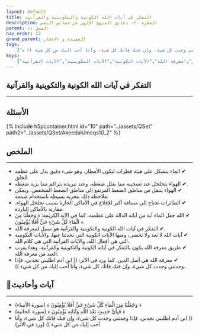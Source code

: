 ```yaml
---
layout: default
title: التفكر في آيات الله الكونية والتكوينية والقرآنية
description: الفطرة -٢- دقائق المنهج الإلهي في خصائص النفس
parent: الفصل ١١
nav_order: 12
grand_parent: العقيدة و الاعجاز
tags: 
    ["﴿ وَجَعَلْنَا مِنَ الْمَاءِ كُلَّ شَيْءٍ حَيٍّ أَفَلَا يُؤْمِنُونَ ﴾","﴿ فَبِأَيِّ حَدِيثٍ بَعْدَ اللَّهِ وَآيَاتِهِ يُؤْمِنُونَ ﴾","(( ابن آدم اطلبني تجدني، فإذا وجدتني وجدت كل شيء، وإن فتك فاتك كل شيء، وأنا أحب إليك من كل شيء ))"]
keys:
    ["الماء","الهواء","الضغط","الطائرات","آيات الله","التفكر","معرفة الله","الآيات الكونية","الآيات التكوينية","الآيات القرآنية"]
---
```

## ‏التفكر في آيات الله الكونية والتكوينية والقرآنية
***
## الأسئلة 
{% include h5pcontainer.html id="10" path="../assets/QSet" path2="../assets/QSet/Akeedah/mcqs10_2" %}
## الملخص
***
- ‏✔ الماء يتشكل على هيئة قطرات لتكون الأمطار، وهو شيء دقيق يدل على عظمة الخلق. 
- ‏✔ الهواء يتخلخل عند تسخينه مما يقلل ضغطه، وعند تبريده يتراكم مما يزيد ضغطه. 
- ‏✔ الهواء ينتقل من مناطق الضغط المرتفع إلى مناطق الضغط المنخفض، ويمكن ملاحظة ذلك بتجربة بسيطة باستخدام شمعة. 
- ‏✔ الطائرات تحتاج إلى مسافة أكبر للإقلاع في الأماكن الحارة بسبب تخلخل الهواء، مقارنة بالأماكن الباردة. 
- ‏✔ الله جعل الماء آية من آياته الدالة على عظمته، كما في الآية الكريمة: ﴿ وَجَعَلْنَا مِنَ الْمَاءِ كُلَّ شَيْءٍ حَيٍّ أَفَلَا يُؤْمِنُونَ ﴾. 
- ‏✔ التفكر في آيات الله الكونية والتكوينية والقرآنية هو سبيل لمعرفة الله. 
- ‏✔ آيات الله لا تعد ولا تحصى، ومنها الآيات الكونية التي تحدثنا عنها، والآيات التكوينية التي هي أفعال الله، والآيات القرآنية التي هي كلام الله. 
- ‏✔ طريق معرفة الله يكون بالتفكر في آياته الكونية والتكوينية والقرآنية، وهذا يقرب العبد من معرفة الله. 
- ‏✔ معرفة الله هي أصل الدين، كما ورد في الأثر: (( ابن آدم اطلبني تجدني، فإذا وجدتني وجدت كل شيء، وإن فتك فاتك كل شيء، وأنا أحب إليك من كل شيء )). 

## 📜آيات وأحاديث
***
- ‏﴿ وَجَعَلْنَا مِنَ الْمَاءِ كُلَّ شَيْءٍ حَيٍّ أَفَلَا يُؤْمِنُونَ ﴾ (سورة الأنبياء)
- ‏﴿ فَبِأَيِّ حَدِيثٍ بَعْدَ اللَّهِ وَآيَاتِهِ يُؤْمِنُونَ ﴾ (سورة الجاثية)
- ‏(( ابن آدم اطلبني تجدني، فإذا وجدتني وجدت كل شيء، وإن فتك فاتك كل شيء، وأنا أحب إليك من كل شيء )) (ورد في الأثر)


